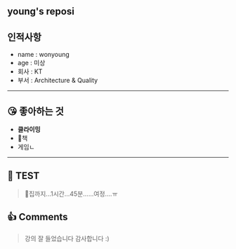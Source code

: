 young's reposi
-----------


## 인적사항 

- name : wonyoung
- age : 미상
- 회사 : KT
- 부서 : Architecture & Quality
<hr/>

## 😘 좋아하는 것

- **클라이밍**
- 책
- 게임ㄴ

<hr/>

## 🍭 TEST
> 집까지...1시간...45분......여정....ㅠ

## 👍 Comments

> 강의 잘 들었습니다 감사합니다 :) 